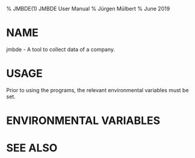 % JMBDE(1) JMBDE User Manual
% Jürgen Mülbert
% June 2019

# NAME

jmbde - A tool to collect data of a company.

# USAGE

Prior to using the programs, the relevant environmental variables must be set.

# ENVIRONMENTAL VARIABLES


# SEE ALSO

